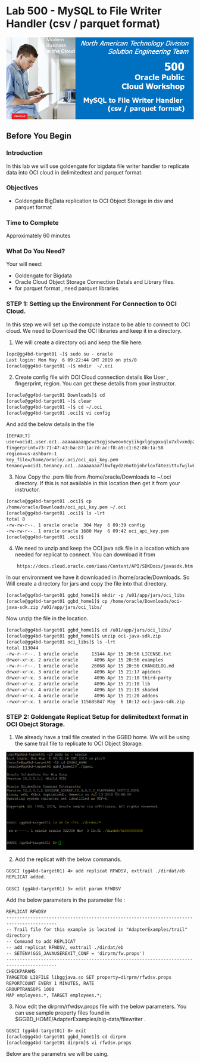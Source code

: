 # Lab 500 -  MySQL to File Writer Handler (csv / parquet format)
![](images/500/image100_0.png)


## Before You Begin

### Introduction
In this lab we will use goldengate for bigdata file writer handler to replicate data into OCI cloud in delimitedtext and parquet format.

### Objectives
- Goldengate BigData replication to OCI Object Storage in dsv and parquet format

### Time to Complete
Approximately 60 minutes

### What Do You Need?
Your will need:
- Goldengate for Bigdata
- Oracle Cloud Object Storage Connection Detals and Library files.
- for parquet format , need parquet libraries

### STEP 1: Setting up the Environment For Connection to OCI Cloud.
    
In this step we will set up the compute instace to be able to connect to OCI cloud. We need to Download the OCI libraries and keep it in a directory. 

1. We will create a directory oci and keep the file here.

```
[opc@gg4bd-target01 ~]$ sudo su - oracle
Last login: Mon May  6 09:22:44 GMT 2019 on pts/0
[oracle@gg4bd-target01 ~]$ mkdir  ~/.oci
```

2. Create config file with OCI Cloud connection details like User , fingerprint, region. You can get these details from your instructor.

```
[oracle@gg4bd-target01 Downloads]$ cd
[oracle@gg4bd-target01 ~]$ clear
[oracle@gg4bd-target01 ~]$ cd ~/.oci
[oracle@gg4bd-target01 .oci]$ vi config
```

And add the below details in the file
```
[DEFAULT]
user=ocid1.user.oc1..aaaaaaaaqpcwz5cgjseweox6cyiikgxlgeypxuqlu7xlvxndp2frejmpzmaa
fingerprint=73:71:47:43:ba:87:1a:7d:ac:f8:a9:c1:62:8b:1a:58
region=us-ashburn-1
key_file=/home/oracle/.oci/oci_api_key.pem
tenancy=ocid1.tenancy.oc1..aaaaaaaa7l6wfqydzz6otbjnhrloxf4tezittufwjlwbaoxvajvkr6hyxmba
```

3. Now Copy the .pem file from /home/oracle/Downloads to ~/.oci directory. If this is not available in this location then get it from your instructor.

```
[oracle@gg4bd-target01 .oci]$ cp /home/oracle/Downloads/oci_api_key.pem ~/.oci
[oracle@gg4bd-target01 .oci]$ ls -lrt
total 8
-rw-rw-r--. 1 oracle oracle  304 May  6 09:39 config
-rw-rw-r--. 1 oracle oracle 1680 May  6 09:42 oci_api_key.pem
[oracle@gg4bd-target01 .oci]$
```

4. We need to unzip and keep the OCI java sdk file in a location which are needed for replicat to connect. You can download it from

```  
    https://docs.cloud.oracle.com/iaas/Content/API/SDKDocs/javasdk.htm
```
In our environment we have it downloaded in /home/oracle/Downloads. So Will create a directory for jars and copy the file into that directory.

```
[oracle@gg4bd-target01 ggbd_home1]$ mkdir -p /u01/app/jars/oci_libs
[oracle@gg4bd-target01 ggbd_home1]$ cp /home/oracle/Downloads/oci-java-sdk.zip /u01/app/jars/oci_libs/
```

Now unzip the file in the location.

```
[oracle@gg4bd-target01 ggbd_home1]$ cd /u01/app/jars/oci_libs/
[oracle@gg4bd-target01 ggbd_home1]$ unzip oci-java-sdk.zip
[oracle@gg4bd-target01 oci_libs]$ ls -lrt
total 113044
-rw-r--r--. 1 oracle oracle     13144 Apr 15 20:56 LICENSE.txt
drwxr-xr-x. 2 oracle oracle      4096 Apr 15 20:56 examples
-rw-r--r--. 1 oracle oracle     26068 Apr 15 20:56 CHANGELOG.md
drwxr-xr-x. 3 oracle oracle      4096 Apr 15 21:17 apidocs
drwxr-xr-x. 3 oracle oracle      4096 Apr 15 21:18 third-party
drwxr-xr-x. 2 oracle oracle      4096 Apr 15 21:18 lib
drwxr-xr-x. 4 oracle oracle      4096 Apr 15 21:19 shaded
drwxr-xr-x. 4 oracle oracle      4096 Apr 15 21:20 addons
-rwxr-xr-x. 1 oracle oracle 115685847 May  6 10:12 oci-java-sdk.zip
```


### STEP 2: Goldengate Replicat Setup for delimitedtext format in OCI Obejct Storage.

1. We already have a trail file created in the GGBD home. We will be using the same trail file to replicate to OCI Object Storage.

![](images/500/image100_1.png)


2. Add the replicat with the below commands.

```
GGSCI (gg4bd-target01) 4> add replicat RFWDSV, exttrail ./dirdat/eb
REPLICAT added.

GGSCI (gg4bd-target01) 5> edit param RFWDSV
```

Add the below parameters in the parameter file :
```
REPLICAT RFWDSV
-----------------------------------------------------------------------------------------
-- Trail file for this example is located in "AdapterExamples/trail" directory
-- Command to add REPLICAT
-- add replicat RFWDSV, exttrail ./dirdat/eb
-- SETENV(GGS_JAVAUSEREXIT_CONF = 'dirprm/fw.props')
-----------------------------------------------------------------------------------------
CHECKPARAMS
TARGETDB LIBFILE libggjava.so SET property=dirprm/rfwdsv.props
REPORTCOUNT EVERY 1 MINUTES, RATE
GROUPTRANSOPS 1000
MAP employees.*, TARGET employees.*;
```

3. Now edit the dirprm/rfwdsv.props file with the below parameters. You can use sample property files found in $GGBD_HOME/AdapterExamples/big-data/filewriter .

```
GGSCI (gg4bd-target01) 8> exit
[oracle@gg4bd-target01 ggbd_home1]$ cd dirprm
[oracle@gg4bd-target01 dirprm]$ vi rfwdsv.props
```

Below are the parametrs we will be using.